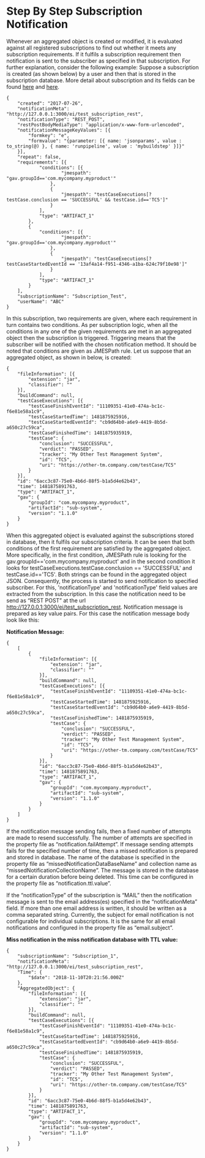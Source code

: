 # Step By Step Subscription Notification

Whenever an aggregated object is created or modified, it is evaluated against 
all registered subscriptions to find out whether it meets any subscription 
requirements. If it fulfils a subscription requirement then notification is 
sent to the subscriber as specified in that subscription. For further explanation, 
consider the following example:
Suppose a subscription is created (as shown below) by a user and then that is 
stored in the subscription database.
More detail about subscription and its fields can be found [here](https://github.com/eiffel-community/eiffel-intelligence/blob/master/wiki/markdown/Subscription-API.md) 
and [here](https://github.com/eiffel-community/eiffel-intelligence-frontend/blob/master/wiki/markdown/Add-Subscription.md).

    {
        "created": "2017-07-26",
        "notificationMeta": "http://127.0.0.1:3000/ei/test_subscription_rest",
        "notificationType": "REST_POST",
        "restPostBodyMediaType": "application/x-www-form-urlencoded",
        "notificationMessageKeyValues": [{
            "formkey": "e",
            "formvalue": "{parameter: [{ name: 'jsonparams', value : to_string(@) }, { name: 'runpipeline', value : 'mybuildstep' }]}"
        }],
        "repeat": false,
        "requirements": [{
                "conditions": [{
                        "jmespath": "gav.groupId=='com.mycompany.myproduct'"
                    },
                    {
                        "jmespath": "testCaseExecutions[?testCase.conclusion == 'SUCCESSFUL' && testCase.id=='TC5']"
                    }
                ],
                "type": "ARTIFACT_1"
            },
            {
                "conditions": [{
                        "jmespath": "gav.groupId=='com.mycompany.myproduct'"
                    },
                    {
                        "jmespath": "testCaseExecutions[?testCaseStartedEventId == '13af4a14-f951-4346-a1ba-624c79f10e98']"
                    }
                ],
                "type": "ARTIFACT_1"
            }
        ],
        "subscriptionName": "Subscription_Test",
        "userName": "ABC" 
    }


In this subscription, two requirements are given, where each requirement in turn 
contains two conditions. As per subscription logic, when all the conditions in 
any one of the given requirements are met in an aggregated object then the 
subscription is triggered. Triggering means that the subscriber will be notified 
with the chosen notification method. It should be noted that conditions are given 
as JMESPath rule. Let us suppose that an aggregated object, as shown in below, 
is created: 

    {
        "fileInformation": [{
            "extension": "jar",
            "classifier": ""
        }],
        "buildCommand": null,
        "testCaseExecutions": [{
            "testCaseFinishEventId": "11109351-41e0-474a-bc1c-f6e81e58a1c9",
            "testCaseStartedTime": 1481875925916,
            "testCaseStartedEventId": "cb9d64b0-a6e9-4419-8b5d-a650c27c59ca",
            "testCaseFinishedTime": 1481875935919,
            "testCase": {
                "conclusion": "SUCCESSFUL",
                "verdict": "PASSED",
                "tracker": "My Other Test Management System",
                "id": "TC5",
                "uri": "https://other-tm.company.com/testCase/TC5"
            }
        }],
        "id": "6acc3c87-75e0-4b6d-88f5-b1a5d4e62b43",
        "time": 1481875891763,
        "type": "ARTIFACT_1",
        "gav": {
            "groupId": "com.mycompany.myproduct",
            "artifactId": "sub-system",
            "version": "1.1.0"
        }
    }


When this aggregated object is evaluated against the subscriptions stored in 
database, then it fulfils our subscription criteria. It can be seen that both 
conditions of the first requirement are satisfied by the aggregated object. 
More specifically, in the first condition, JMESPath rule is looking for the 
gav.groupId=='com.mycompany.myproduct' and in the second condition it looks for 
testCaseExecutions.testCase.conclusion == 'SUCCESSFUL' and testCase.id=='TC5'. 
Both strings can be found in the aggregated object JSON. Consequently, the 
process is started to send notification to specified subscriber. For this, 
'notificationType' and 'notificationType' field values are extracted from the 
subscription. In this case the notification need to be send as “REST POST” at 
the url http://127.0.0.1:3000/ei/test_subscription_rest. Notification message 
is prepared as key value pairs. For this case the notification message body 
look like this:

**Notification Message:**

    {   
        [
            {
                "fileInformation": [{
                    "extension": "jar",
                    "classifier": ""
                }],
                "buildCommand": null,
                "testCaseExecutions": [{
                    "testCaseFinishEventId": "11109351-41e0-474a-bc1c-f6e81e58a1c9",
                    "testCaseStartedTime": 1481875925916,
                    "testCaseStartedEventId": "cb9d64b0-a6e9-4419-8b5d-a650c27c59ca",
                    "testCaseFinishedTime": 1481875935919,
                    "testCase": {
                        "conclusion": "SUCCESSFUL",
                        "verdict": "PASSED",
                        "tracker": "My Other Test Management System",
                        "id": "TC5",
                        "uri": "https://other-tm.company.com/testCase/TC5"
                    }
                }],
                "id": "6acc3c87-75e0-4b6d-88f5-b1a5d4e62b43",
                "time": 1481875891763,
                "type": "ARTIFACT_1",
                "gav": {
                    "groupId": "com.mycompany.myproduct",
                    "artifactId": "sub-system",
                    "version": "1.1.0"
                }
            }
        ]
    }

If the notification message sending fails, then a fixed number of attempts are 
made to resend successfully. The number of attempts are specified in the 
property file as “notification.failAttempt”. If message sending attempts fails 
for the specified number of time, then a missed notification is prepared and 
stored in database. The name of the database is specified in the property file 
as “missedNotificationDataBaseName” and collection name as 
“missedNotificationCollectionName”. The message is stored in the database for 
a certain duration before being deleted. This time can be configured in the 
property file as “notification.ttl.value”.

If the “notificationType” of the subscription is “MAIL” then the notification 
message is sent to the email address(es) specified in the “notificationMeta” 
field. If more than one email address is written, it should be written as a 
comma separated string. Currently, the subject for email notification is not 
configurable for individual subscriptions. It is the same for all email 
notifications and configured in the property file as “email.subject”.

**Miss notification in the miss notification database with TTL value:**

    {
        "subscriptionName": "Subscription_1",
        "notificationMeta": "http://127.0.0.1:3000/ei/test_subscription_rest",
        "Time": {
            "$date": "2018-11-10T20:21:56.000Z"
        },
        "AggregatedObject": {
            "fileInformation": [{
                "extension": "jar",
                "classifier": ""
            }],
            "buildCommand": null,
            "testCaseExecutions": [{
                "testCaseFinishEventId": "11109351-41e0-474a-bc1c-f6e81e58a1c9",
                "testCaseStartedTime": 1481875925916,
                "testCaseStartedEventId": "cb9d64b0-a6e9-4419-8b5d-a650c27c59ca",
                "testCaseFinishedTime": 1481875935919,
                "testCase": {
                    "conclusion": "SUCCESSFUL",
                    "verdict": "PASSED",
                    "tracker": "My Other Test Management System",
                    "id": "TC5",
                    "uri": "https://other-tm.company.com/testCase/TC5"
                }
            }],
            "id": "6acc3c87-75e0-4b6d-88f5-b1a5d4e62b43",
            "time": 1481875891763,
            "type": "ARTIFACT_1",
            "gav": {
                "groupId": "com.mycompany.myproduct",
                "artifactId": "sub-system",
                "version": "1.1.0"
            }
        }
    }
